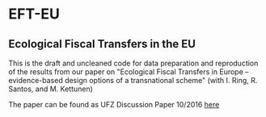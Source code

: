 # EFT-EU
## Ecological Fiscal Transfers in the EU

This is the draft and uncleaned code for data preparation and reproduction of the results from our paper on "Ecological Fiscal Transfers in Europe – evidence-based design options of a transnational scheme" (with I. Ring, R. Santos, and M. Kettunen)

The paper can be found as UFZ Discussion Paper 10/2016 [here](http://www.ufz.de/index.php?en=14487)
